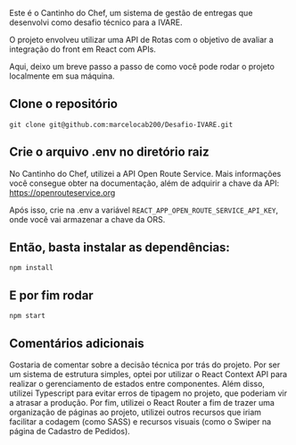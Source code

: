 Este é o Cantinho do Chef, um sistema de gestão de entregas que desenvolvi como desafio técnico para a IVARE.

O projeto envolveu utilizar uma API de Rotas com o objetivo de avaliar a integração do front em React com APIs.

Aqui, deixo um breve passo a passo de como você pode rodar o projeto localmente em sua máquina.

## Clone o repositório

`git clone git@github.com:marcelocab200/Desafio-IVARE.git`

## Crie o arquivo .env no diretório raiz
No Cantinho do Chef, utilizei a API Open Route Service. Mais informações você consegue obter na documentação, além de adquirir a chave da API:
https://openrouteservice.org

Após isso, crie na .env a variável `REACT_APP_OPEN_ROUTE_SERVICE_API_KEY`, onde você vai armazenar a chave da ORS.

## Então, basta instalar as dependências:

`npm install`

## E por fim rodar

`npm start`

## Comentários adicionais

Gostaria de comentar sobre a decisão técnica por trás do projeto. Por ser um sistema de estrutura simples, optei por utilizar o React Context API para realizar o gerenciamento de estados entre componentes. Além disso, utilizei Typescript para evitar erros de tipagem no projeto, que poderiam vir a atrasar a produção. Por fim, utilizei o React Router a fim de trazer uma organização de páginas ao projeto, utilizei outros recursos que iriam facilitar a codagem (como SASS) e recursos visuais (como o Swiper na página de Cadastro de Pedidos). 
